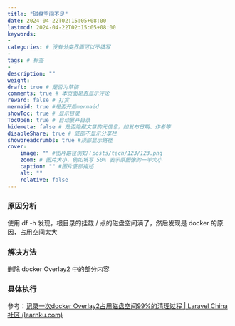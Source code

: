 ```yaml
---
title: "磁盘空间不足"
date: 2024-04-22T02:15:05+08:00
lastmod: 2024-04-22T02:15:05+08:00
keywords: 
- 
categories: # 没有分类界面可以不填写
- 
tags: # 标签
- 
description: ""
weight:
draft: true # 是否为草稿
comments: true # 本页面是否显示评论
reward: false # 打赏
mermaid: true #是否开启mermaid
showToc: true # 显示目录
TocOpen: true # 自动展开目录
hidemeta: false # 是否隐藏文章的元信息，如发布日期、作者等
disableShare: true # 底部不显示分享栏
showbreadcrumbs: true #顶部显示路径
cover:
    image: "" #图片路径例如：posts/tech/123/123.png
    zoom: # 图片大小，例如填写 50% 表示原图像的一半大小
    caption: "" #图片底部描述
    alt: ""
    relative: false
---
```








### 原因分析

使用 df -h 发现，根目录的挂载 / 点的磁盘空间满了，然后发现是 docker 的原因，占用空间太大

### 解决方法

删除 docker Overlay2 中的部分内容

### 具体执行

参考：[记录一次docker Overlay2占用磁盘空间99%的清理过程 | Laravel China 社区 (learnku.com)](https://learnku.com/articles/85263)

